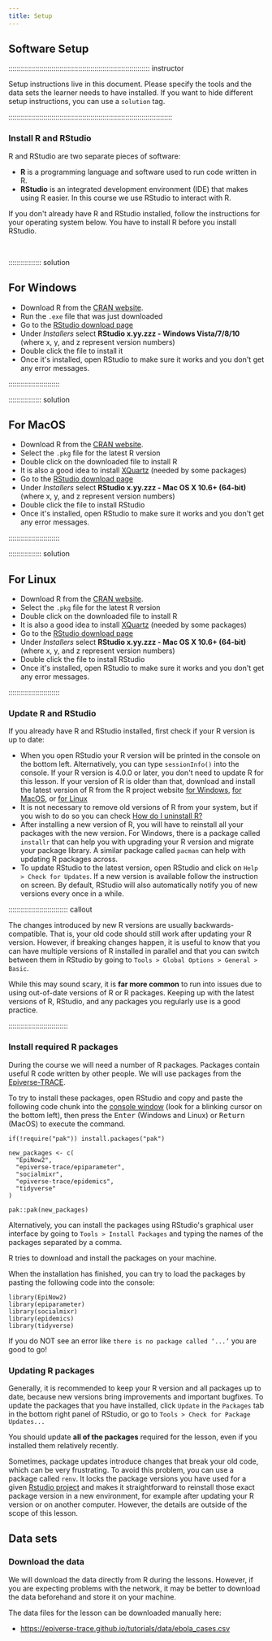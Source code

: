```yaml
---
title: Setup
---
```


## Software Setup

::::::::::::::::::::::::::::::::::::::::::::::::::::::::::::::::::::: instructor

Setup instructions live in this document. Please specify the tools and the data sets the learner needs to have installed. If you want to hide different setup instructions, you can use a `solution` tag.

::::::::::::::::::::::::::::::::::::::::::::::::::::::::::::::::::::::::::::::::

### Install R and RStudio

R and RStudio are two separate pieces of software: 

* **R** is a programming language and software used to run code written in R.
* **RStudio** is an integrated development environment (IDE) that makes using R easier. In this course we use RStudio to interact with R. 
  
If you don't already have R and RStudio installed, follow the instructions for your operating system below. You have to install R before you install RStudio. 

<br>

:::::::::::::::: solution

## For Windows

* Download R from the [CRAN website](https://cran.r-project.org/bin/windows/base/release.htm).
* Run the `.exe` file that was just downloaded
* Go to the [RStudio download page](https://posit.co/download/rstudio-desktop/)
* Under *Installers* select **RStudio x.yy.zzz - Windows Vista/7/8/10** (where x, y, and z represent version numbers)
* Double click the file to install it
* Once it's installed, open RStudio to make sure it works and you don't get any error messages.
  
:::::::::::::::::::::::::

:::::::::::::::: solution

## For MacOS

* Download R from the [CRAN website](https://cran.r-project.org/bin/macosx/).
* Select the `.pkg` file for the latest R version
* Double click on the downloaded file to install R
* It is also a good idea to install [XQuartz](https://www.xquartz.org/) (needed by some packages)
* Go to the [RStudio download page](https://posit.co/download/rstudio-desktop/)
* Under *Installers* select **RStudio x.yy.zzz - Mac OS X 10.6+ (64-bit)** (where x, y, and z represent version numbers)
* Double click the file to install RStudio
* Once it's installed, open RStudio to make sure it works and you don't get any error messages.

:::::::::::::::::::::::::

:::::::::::::::: solution

## For Linux 

* Download R from the [CRAN website](https://cran.r-project.org/bin/macosx/).
* Select the `.pkg` file for the latest R version
* Double click on the downloaded file to install R
* It is also a good idea to install [XQuartz](https://www.xquartz.org/) (needed by some packages)
* Go to the [RStudio download page](https://posit.co/download/rstudio-desktop/)
* Under *Installers* select **RStudio x.yy.zzz - Mac OS X 10.6+ (64-bit)** (where x, y, and z represent version numbers)
* Double click the file to install RStudio
* Once it's installed, open RStudio to make sure it works and you don't get any error messages.

:::::::::::::::::::::::::

### Update R and RStudio

If you already have R and RStudio installed, first check if your R version is up to date:

* When you open RStudio your R version will be printed in the console on the bottom left. Alternatively, you can type `sessionInfo()` into the console. If your R version is 4.0.0 or later, you don't need to update R for this lesson. If your version of R is older than that, download and install the latest version of R from the R project website [for Windows](https://cran.r-project.org/bin/windows/base/), [for MacOS](https://cran.r-project.org/bin/macosx/), or [for Linux](https://cran.r-project.org/bin/linux/)
* It is not necessary to remove old versions of R from your system, but if you wish to do so you can check [How do I uninstall R?](https://cran.r-project.org/bin/windows/base/rw-FAQ.html#How-do-I-UNinstall-R_003f) 
* After installing a new version of R, you will have to reinstall all your packages with the new version. For Windows, there is a package called `installr` that can help you with upgrading your R version and migrate your package library. A similar package called `pacman` can help with updating R packages across.
* To update RStudio to the latest version, open RStudio and click on 
`Help > Check for Updates`. If a new version is available follow the 
instruction on screen. By default, RStudio will also automatically notify you 
of new versions every once in a while.

::::::::::::::::::::::::::::: callout

The changes introduced by new R versions are usually backwards-compatible. That is, your old code should still work after updating your R version. However, if breaking changes happen, it is useful to know that you can have multiple versions of R installed in parallel and that you can switch between them in RStudio by going to `Tools > Global Options > General > Basic`.

While this may sound scary, it is **far more common** to run into issues due to using out-of-date versions of R or R packages. Keeping up with the latest versions of R, RStudio, and any packages you regularly use is a good practice.

:::::::::::::::::::::::::::::

### Install required R packages

During the course we will need a number of R packages. Packages contain useful R code written by other people. We will use packages from the [Epiverse-TRACE](https://epiverse-trace.github.io/). 

To try to install these packages, open RStudio and copy and paste the following code chunk into the [console window](https://docs.posit.co/ide/user/ide/guide/code/console.html) (look for a blinking cursor on the bottom left), then press the <kbd>Enter</kbd> (Windows and Linux) or <kbd>Return</kbd> (MacOS) to execute the command.

```{r}
if(!require("pak")) install.packages("pak")

new_packages <- c(
  "EpiNow2",
  "epiverse-trace/epiparameter",
  "socialmixr",
  "epiverse-trace/epidemics",
  "tidyverse"
)

pak::pak(new_packages)
```

Alternatively, you can install the packages using RStudio's graphical user interface by going to `Tools > Install Packages` and typing the names of the packages separated by a comma.

R tries to download and install the packages on your machine. 

When the installation has finished, you can try to load the packages by pasting the following code into the console:

```{r}
library(EpiNow2)
library(epiparameter)
library(socialmixr)
library(epidemics)
library(tidyverse)
```

If you do NOT see an error like `there is no package called ‘...’` you are good to go! 

### Updating R packages

Generally, it is recommended to keep your R version and all packages up to date, because new versions bring improvements and important bugfixes. To update the packages that you have installed, click `Update` in the `Packages` tab in the bottom right panel of RStudio, or go to `Tools > Check for Package Updates...` 

You should update **all of the packages** required for the lesson, even if you installed them relatively recently.

Sometimes, package updates introduce changes that break your old code, which can be very frustrating. To avoid this problem, you can use a package called `renv`. It locks the package versions you have used for a given [Rstudio project](https://docs.posit.co/ide/user/ide/guide/code/projects.html) and makes it straightforward to reinstall those exact package version in a new environment, for example after updating your R version or on another computer. However, the details are outside of the scope of this lesson.

## Data sets

### Download the data

We will download the data directly from R during the lessons. However, if you are expecting problems with the network, it may be better to download the data beforehand and store it on your machine.

The data files for the lesson can be downloaded manually here: 

- <https://epiverse-trace.github.io/tutorials/data/ebola_cases.csv>

